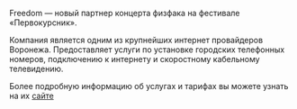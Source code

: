 Freedom — новый партнер концерта физфака на фестивале «Первокурсник».

Компания является одним из крупнейших интернет провайдеров Воронежа. Предоставляет услуги по установке городских телефонных номеров, подключению к интернету и скоростному кабельному телевидению.

Более подробную информацию об услугах и тарифах вы можете узнать на их [сайте](http://freedom-vrn.ru/)